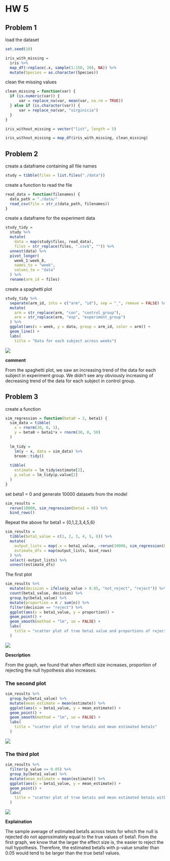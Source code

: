 HW 5
================

## Problem 1

load the dataset

``` r
set.seed(10)

iris_with_missing = 
  iris %>% 
  map_df(~replace(.x, sample(1:150, 20), NA)) %>%
  mutate(Species = as.character(Species))
```

clean the missing values

``` r
clean_missing = function(var) {
  if (is.numeric(var)) {
      var = replace_na(var, mean(var, na.rm = TRUE))
  } else if (is.character(var)) {
      var = replace_na(var, "virginicia")
  }
}

iris_without_missing = vector("list", length = 5)

iris_without_missing = map_df(iris_with_missing, clean_missing)
```

## Problem 2

create a dataframe containing all file names

``` r
study = tibble(files = list.files("./data"))
```

create a function to read the file

``` r
read_data = function(filenames) {
  data_path = "./data/"
  read_csv(file = str_c(data_path, filenames))
}
```

create a dataframe for the experiment data

``` r
study_tidy = 
  study %>% 
  mutate(
    data = map(study$files, read_data),
    files = str_replace(files, ".csv$", "")) %>% 
  unnest(data) %>% 
  pivot_longer(
    week_1:week_8,
    names_to = "week",
    values_to = "data"
  ) %>% 
  rename(arm_id = files)
```

create a spaghetti plot

``` r
study_tidy %>% 
  separate(arm_id, into = c("arm", "id"), sep = "_", remove = FALSE) %>%
  mutate(
    arm = str_replace(arm, "con", "control_group"),
    arm = str_replace(arm, "exp", "experiment_group")
  ) %>% 
  ggplot(aes(x = week, y = data, group = arm_id, color = arm)) +
  geom_line() +
  labs(
    title = "Data for each subject across weeks")
```

![](p8105_hw5_xc2472_files/figure-gfm/unnamed-chunk-6-1.png)<!-- -->

**comment**

From the spaghetti plot, we saw an increasing trend of the data for each
subject in experiment group. We didn’t see any obviously increasing of
decreasing trend of the data for each subject in control group.

## Problem 3

create a function

``` r
sim_regression = function(beta0 = 2, beta1) {
  sim_data = tibble(
    x = rnorm(30, 0, 1),
    y = beta0 + beta1*x + rnorm(30, 0, 50)
  )
  
  lm_tidy = 
    lm(y ~ x, data = sim_data) %>% 
    broom::tidy()
  
  tibble(
    estimate = lm_tidy$estimate[2],
    p_value = lm_tidy$p.value[2]
  )
}
```

set beta1 = 0 and generate 10000 datasets from the model

``` r
sim_results = 
  rerun(10000, sim_regression(beta1 = 0)) %>% 
  bind_rows()
```

Repeat the above for beta1 = {0,1,2,3,4,5,6}

``` r
sim_results = 
  tibble(beta1_value = c(1, 2, 3, 4, 5, 6)) %>% 
  mutate(
    output_lists = map(.x = beta1_value, ~rerun(10000, sim_regression(beta1 = .x))),
    estimate_dfs = map(output_lists, bind_rows)
  ) %>% 
  select(-output_lists) %>% 
  unnest(estimate_dfs)
```

The first plot

``` r
sim_results %>% 
  mutate(decision = ifelse(p_value > 0.05, "not_reject", "reject")) %>% 
  count(beta1_value, decision) %>% 
  group_by(beta1_value) %>% 
  mutate(proportion = n / sum(n)) %>% 
  filter(decision == "reject") %>% 
  ggplot(aes(x = beta1_value, y = proportion)) +
  geom_point() + 
  geom_smooth(method = "lm", se = FALSE) +
  labs(
    title = "scatter plot of true beta1 value and proportions of rejecting H0"
  )
```

![](p8105_hw5_xc2472_files/figure-gfm/unnamed-chunk-10-1.png)<!-- -->

**Description**

From the graph, we found that when effecti size increases, proportion of
rejecting the null hypothesis also increases.

### The second plot

``` r
sim_results %>% 
  group_by(beta1_value) %>% 
  mutate(mean_estimate = mean(estimate)) %>% 
  ggplot(aes(x = beta1_value, y = mean_estimate)) +
  geom_point() + 
  geom_smooth(method = "lm", se = FALSE) +
  labs(
    title = "scatter plot of true beta1s and mean estimated beta1s"
  )
```

![](p8105_hw5_xc2472_files/figure-gfm/unnamed-chunk-11-1.png)<!-- -->

### The third plot

``` r
sim_results %>% 
  filter(p_value <= 0.05) %>% 
  group_by(beta1_value) %>% 
  mutate(mean_estimate = mean(estimate)) %>% 
  ggplot(aes(x = beta1_value, y = mean_estimate)) +
  geom_point() +
  labs(
    title = "scatter plot of true beta1s and mean estimated beta1s with p-value < 0.05"
  )
```

![](p8105_hw5_xc2472_files/figure-gfm/unnamed-chunk-12-1.png)<!-- -->

**Explaination**

The sample average of estimated beta1s across tests for which the null
is rejected do not approximately equal to the true values of beta1. From
the first graph, we know that the larger the effect size is, the easier
to reject the null hypothesis. Therefore, the estimated beta1s with
p-value smaller than 0.05 would tend to be larger than the true beta1
values.
